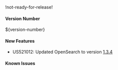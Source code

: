 !not-ready-for-release!

#### Version Number
${version-number}

#### New Features
- US521012: Updated OpenSearch to version [1.3.4](https://opensearch.org/versions/opensearch-1-3-4.html)

#### Known Issues
